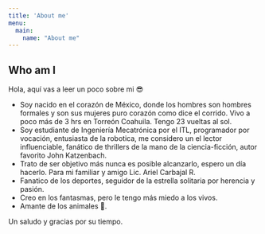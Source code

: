 ```yaml
---
title: 'About me'
menu:
  main:
    name: "About me"
---
```


## Who am I

Hola, aquí vas a leer un poco sobre mi 😎

- Soy nacido en el corazón de México, donde los hombres son hombres formales y son sus mujeres puro corazón como dice el corrido. Vivo a poco más de 3 hrs en Torreón Coahuila. Tengo 23 vueltas al sol.
- Soy estudiante de Ingeniería Mecatrónica por el ITL, programador por vocación, entusiasta de la robotica, me considero un el lector influenciable, fanático de thrillers de la mano de la ciencia-ficción, autor favorito John Katzenbach. 
- Trato de ser objetivo más nunca es posible alcanzarlo, espero un día hacerlo. Para mi familiar y amigo Lic. Ariel Carbajal R.
- Fanatico de los deportes, seguidor de la estrella solitaria por herencia y pasión.
- Creo en los fantasmas, pero le tengo más miedo a los vivos.
- Amante de los animales 🐶.

Un saludo y gracias por su tiempo.


